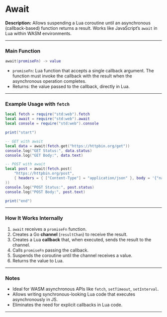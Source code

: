 # Await

**Description:**
Allows suspending a Lua coroutine until an asynchronous (callback-based) function returns a result. Works like JavaScript’s `await` in Lua within WASM environments.

---

### Main Function

```lua
await(promiseFn) -> value
```

- `promiseFn`: Lua function that accepts a single callback argument. The function must invoke the callback with the result when the asynchronous operation completes.
- Returns: the value passed to the callback, directly in Lua.

---

### Example Usage with `fetch`

```lua
local fetch = require("std:web").fetch
local await = require("std:web").await
local console = require("std:web").console

print("start")

-- GET with await
local data = await(fetch.get("https://httpbin.org/get"))
console.log("GET Status:", data.status)
console.log("GET Body:", data.text)

-- POST with await
local post = await(fetch.post(
    "https://httpbin.org/post",
    { headers = { ["Content-Type"] = "application/json" }, body = '{"name":"WuXan"}' }
))
console.log("POST Status:", post.status)
console.log("POST Body:", post.text)

print("end")
```

---

### How It Works Internally

1. `await` receives a `promiseFn` function.
2. Creates a Go **channel** (`resultChan`) to receive the result.
3. Creates a Lua **callback** that, when executed, sends the result to the channel.
4. Calls `promiseFn` passing the callback.
5. Suspends the coroutine until the channel receives a value.
6. Returns the value to Lua.

---

### Notes

- Ideal for WASM asynchronous APIs like `fetch`, `setTimeout`, `setInterval`.
- Allows writing synchronous-looking Lua code that executes asynchronously in JS.
- Eliminates the need for explicit callbacks in Lua code.

---
